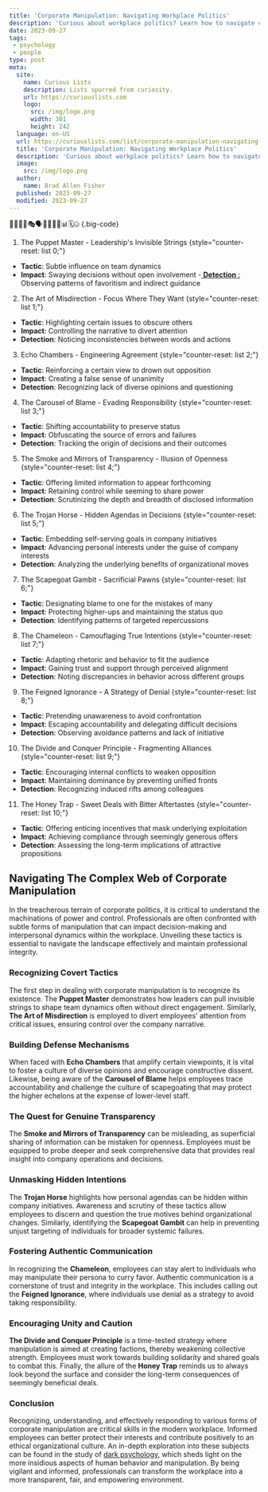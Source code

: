 ```yaml
---
title: 'Corporate Manipulation: Navigating Workplace Politics'
description: 'Curious about workplace politics? Learn how to navigate corporate manipulation with this insightful guide, ensuring you thrive in any professional environment.'
date: 2023-09-27
tags:
 - psychology
 - people
type: post
meta:
  site:
    name: Curious Lists
    description: Lists spurred from curiosity.
    url: https://curiouslists.com
    logo:
      src: /img/logo.png
      width: 301
      height: 242
  language: en-US
  url: https://curiouslists.com/list/corporate-manipulation-navigating-workplace-politics
  title: 'Corporate Manipulation: Navigating Workplace Politics'
  description: 'Curious about workplace politics? Learn how to navigate corporate manipulation with this insightful guide, ensuring you thrive in any professional environment.'
  image:
    src: /img/logo.png
  author:
    name: Brad Allen Fisher
  published: 2023-09-27
  modified: 2023-09-27
---
```



👩🏻‍💼🔄🎭🗣️🐍🕵️‍♂️🤝📊🗓️🤐 {.big-code}

1. The Puppet Master - Leadership's Invisible Strings {style="counter-reset: list 0;"}
  - **Tactic**: Subtle influence on team dynamics
  - **Impact**: Swaying decisions without open involvement
  -[  **Detection** :](https://curiouslists.com/list/emotional-manipulation-identifying-and-overcoming) Observing patterns of favoritism and indirect guidance

2. The Art of Misdirection - Focus Where They Want {style="counter-reset: list 1;"}
  - **Tactic**: Highlighting certain issues to obscure others
  - **Impact**: Controlling the narrative to divert attention
  - **Detection**: Noticing inconsistencies between words and actions

3. Echo Chambers - Engineering Agreement {style="counter-reset: list 2;"}
  - **Tactic**: Reinforcing a certain view to drown out opposition
  - **Impact**: Creating a false sense of unanimity 
  - **Detection**: Recognizing lack of diverse opinions and questioning

4. The Carousel of Blame - Evading Responsibility {style="counter-reset: list 3;"}
  - **Tactic**: Shifting accountability to preserve status
  - **Impact**: Obfuscating the source of errors and failures
  - **Detection**: Tracking the origin of decisions and their outcomes

5. The Smoke and Mirrors of Transparency - Illusion of Openness {style="counter-reset: list 4;"}
  - **Tactic**: Offering limited information to appear forthcoming
  - **Impact**: Retaining control while seeming to share power
  - **Detection**: Scrutinizing the depth and breadth of disclosed information

6. The Trojan Horse - Hidden Agendas in Decisions {style="counter-reset: list 5;"}
  - **Tactic**: Embedding self-serving goals in company initiatives
  - **Impact**: Advancing personal interests under the guise of company interests
  - **Detection**: Analyzing the underlying benefits of organizational moves

7. The Scapegoat Gambit - Sacrificial Pawns {style="counter-reset: list 6;"}
  - **Tactic**: Designating blame to one for the mistakes of many
  - **Impact**: Protecting higher-ups and maintaining the status quo
  - **Detection**: Identifying patterns of targeted repercussions

8. The Chameleon - Camouflaging True Intentions {style="counter-reset: list 7;"}
  - **Tactic**: Adapting rhetoric and behavior to fit the audience
  - **Impact**: Gaining trust and support through perceived alignment
  - **Detection**: Noting discrepancies in behavior across different groups

9. The Feigned Ignorance - A Strategy of Denial {style="counter-reset: list 8;"}
  - **Tactic**: Pretending unawareness to avoid confrontation
  - **Impact**: Escaping accountability and delegating difficult decisions
  - **Detection**: Observing avoidance patterns and lack of initiative

10. The Divide and Conquer Principle - Fragmenting Alliances {style="counter-reset: list 9;"}
  - **Tactic**: Encouraging internal conflicts to weaken opposition
  - **Impact**: Maintaining dominance by preventing unified fronts
  - **Detection**: Recognizing induced rifts among colleagues

11. The Honey Trap - Sweet Deals with Bitter Aftertastes {style="counter-reset: list 10;"}
  - **Tactic**: Offering enticing incentives that mask underlying exploitation
  - **Impact**: Achieving compliance through seemingly generous offers
  - **Detection**: Assessing the long-term implications of attractive propositions


## Navigating The Complex Web of Corporate Manipulation

In the treacherous terrain of corporate politics, it is critical to understand the machinations of power and control. Professionals are often confronted with subtle forms of manipulation that can impact decision-making and interpersonal dynamics within the workplace. Unveiling these tactics is essential to navigate the landscape effectively and maintain professional integrity.

### Recognizing Covert Tactics

The first step in dealing with corporate manipulation is to recognize its existence. The **Puppet Master** demonstrates how leaders can pull invisible strings to shape team dynamics often without direct engagement. Similarly, **The Art of Misdirection** is employed to divert employees' attention from critical issues, ensuring control over the company narrative.

### Building Defense Mechanisms

When faced with **Echo Chambers** that amplify certain viewpoints, it is vital to foster a culture of diverse opinions and encourage constructive dissent. Likewise, being aware of the **Carousel of Blame** helps employees trace accountability and challenge the culture of scapegoating that may protect the higher echelons at the expense of lower-level staff.

### The Quest for Genuine Transparency

The **Smoke and Mirrors of Transparency** can be misleading, as superficial sharing of information can be mistaken for openness. Employees must be equipped to probe deeper and seek comprehensive data that provides real insight into company operations and decisions.

### Unmasking Hidden Intentions

The **Trojan Horse** highlights how personal agendas can be hidden within company initiatives. Awareness and scrutiny of these tactics allow employees to discern and question the true motives behind organizational changes. Similarly, identifying the **Scapegoat Gambit** can help in preventing unjust targeting of individuals for broader systemic failures.

### Fostering Authentic Communication

In recognizing the **Chameleon**, employees can stay alert to individuals who may manipulate their persona to curry favor. Authentic communication is a cornerstone of trust and integrity in the workplace. This includes calling out the **Feigned Ignorance**, where individuals use denial as a strategy to avoid taking responsibility.

### Encouraging Unity and Caution

**The Divide and Conquer Principle** is a time-tested strategy where manipulation is aimed at creating factions, thereby weakening collective strength. Employees must work towards building solidarity and shared goals to combat this. Finally, the allure of the **Honey Trap** reminds us to always look beyond the surface and consider the long-term consequences of seemingly beneficial deals. 

### Conclusion

Recognizing, understanding, and effectively responding to various forms of corporate manipulation are critical skills in the modern workplace. Informed employees can better protect their interests and contribute positively to an ethical organizational culture. An in-depth exploration into these subjects can be found in the study of [dark psychology](https://curiouslists.com/list/unveiling-the-shadows-a-journey-into-dark-psychology), which sheds light on the more insidious aspects of human behavior and manipulation. By being vigilant and informed, professionals can transform the workplace into a more transparent, fair, and empowering environment.